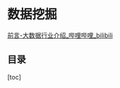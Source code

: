 # 数据挖掘

[前言-大数据行业介绍_哔哩哔哩_bilibili](https://www.bilibili.com/video/BV1sJ4m1b7uk?p=1&vd_source=40907ec713cb2c3e9fe167171a574465)

## 目录

[toc]

